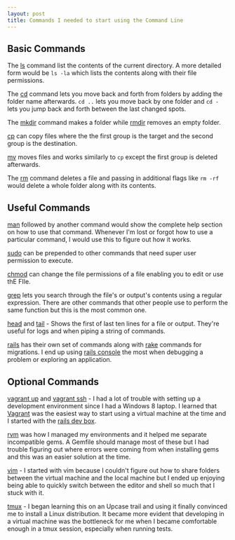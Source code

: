 ```yaml
---
layout: post
title: Commands I needed to start using the Command Line
---
```

## Basic Commands

The [ls](http://ss64.com/bash/ls.html) command list the contents of the current directory. A more detailed
  form would be `ls -la` which lists the contents along with their file permissions.

The [cd](http://ss64.com/bash/cd.html) command lets you move back and forth from folders by adding the
  folder name afterwards. `cd ..` lets you move back by one folder and `cd -`
lets you jump back and forth between the last changed spots. 

The [mkdir](http://ss64.com/bash/mkdir.html) command makes a folder while [rmdir](http://ss64.com/bash/rmdir.html) removes an empty folder. 

[cp](http://ss64.com/bash/cp.html) can copy files where the the first group is the target and the second
  group is the destination.

[mv](http://ss64.com/bash/mv.html) moves files and works similarly to `cp` except the first group is
  deleted afterwards. 

The [rm](http://ss64.com/bash/rm.html) command deletes a file and passing in additional flags like `rm
  -rf` would delete a whole folder along with its contents. 

## Useful Commands

[man](http://ss64.com/bash/man.html) followed by another command would show the complete help
  section on how to use that command. Whenever I'm lost or forgot how to use a
particular command, I would use this to figure out how it works. 

[sudo](http://ss64.com/bash/sudo.html) can be prepended to other commands that need super user
  permission to execute. 

[chmod](http://ss64.com/bash/chmod.html) can change the file permissions of a file enabling you to edit or use
  thE FIle. 

[grep](http://ss64.com/bash/grep.html) lets you search through the file's or output's contents using a regular
  expression. There are other commands that other people use to perform the same
function but this is the most common one. 

[head](http://ss64.com/bash/head.html) and [tail](http://ss64.com/bash/tail.html) - Shows the first of last ten lines for a file or output.
  They're useful for logs and when piping a string of commands. 

[rails](http://guides.rubyonrails.org/command_line.html) has their own set of
  commands along with
[rake](http://edgeguides.rubyonrails.org/active_record_migrations.html#running-migrations) commands for migrations. I end up using [rails
console](http://guides.rubyonrails.org/command_line.html#rails-console) the most
when debugging a problem or exploring an application.

## Optional Commands 

[vagrant up](http://docs.vagrantup.com/v2/cli/up.html) and [vagrant ssh](http://docs.vagrantup.com/v2/cli/ssh.html) - I had a lot of trouble with setting up a development environment since I had a Windows 8 laptop. I
learned that [Vagrant](https://www.vagrantup.com/) was the easiest way to start
using a virtual machine at the time and I started with the [rails dev box](https://github.com/rails/rails-dev-box).

[rvm](https://rvm.io/rvm/cli) was how I managed my environments and it helped
  me separate incompatible gems. A Gemfile should manage most of
these but I had trouble figuring out where errors were coming from when
installing gems and this was an easier solution at the time. 

[vim](http://www.viemu.com/a_vi_vim_graphical_cheat_sheet_tutorial.html) - I started with vim because I couldn't figure out how to share
  folders between the virtual machine and the local machine but I ended up
enjoying being able to quickly switch between the editor and shell so much that I stuck
with it. 

[tmux](https://robots.thoughtbot.com/a-tmux-crash-course) - I began learning this on an Upcase trail and using it finally
  convinced me to install a Linux distribution. It became more evident that developing in a virtual
machine was the bottleneck for me when I became comfortable
enough in a tmux session, especially when running tests. 
